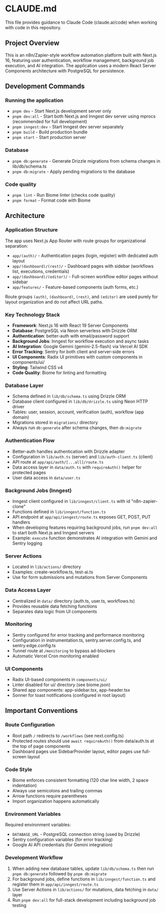 # CLAUDE.md

This file provides guidance to Claude Code (claude.ai/code) when working with code in this repository.

## Project Overview

This is an n8n/Zapier-style workflow automation platform built with Next.js 16, featuring user authentication, workflow management, background job execution, and AI integration. The application uses a modern React Server Components architecture with PostgreSQL for persistence.

## Development Commands

### Running the application

- `pnpm dev` - Start Next.js development server only
- `pnpm dev:all` - Start both Next.js and Inngest dev server using mprocs (recommended for full development)
- `pnpm inngest:dev` - Start Inngest dev server separately
- `pnpm build` - Build production bundle
- `pnpm start` - Start production server

### Database

- `pnpm db:generate` - Generate Drizzle migrations from schema changes in lib/db/schema.ts
- `pnpm db:migrate` - Apply pending migrations to the database

### Code quality

- `pnpm lint` - Run Biome linter (checks code quality)
- `pnpm format` - Format code with Biome

## Architecture

### Application Structure

The app uses Next.js App Router with route groups for organizational separation:

- `app/(auth)/` - Authentication pages (login, register) with dedicated auth layout
- `app/(dashboard)/(rest)/` - Dashboard pages with sidebar (workflows list, executions, credentials)
- `app/(dashboard)/(editor)/` - Full-screen workflow editor pages without sidebar
- `app/features/` - Feature-based components (auth forms, etc.)

Route groups `(auth)`, `(dashboard)`, `(rest)`, and `(editor)` are used purely for layout organization and do not affect URL paths.

### Key Technology Stack

- **Framework**: Next.js 16 with React 19 Server Components
- **Database**: PostgreSQL via Neon serverless with Drizzle ORM
- **Authentication**: better-auth with email/password support
- **Background Jobs**: Inngest for workflow execution and async tasks
- **AI Integration**: Google Gemini (gemini-2.5-flash) via Vercel AI SDK
- **Error Tracking**: Sentry for both client and server-side errors
- **UI Components**: Radix UI primitives with custom components in components/ui/
- **Styling**: Tailwind CSS v4
- **Code Quality**: Biome for linting and formatting

### Database Layer

- Schema defined in `lib/db/schema.ts` using Drizzle ORM
- Database client configured in `lib/db/drizzle.ts` using Neon HTTP driver
- Tables: user, session, account, verification (auth), workflow (app domain)
- Migrations stored in `migrations/` directory
- Always run `db:generate` after schema changes, then `db:migrate`

### Authentication Flow

- Better-auth handles authentication with Drizzle adapter
- Configuration in `lib/auth.ts` (server) and `lib/auth-client.ts` (client)
- API route at `app/api/auth/[...all]/route.ts`
- Data access layer in `data/auth.ts` with `requireAuth()` helper for protected pages
- User data access in `data/user.ts`

### Background Jobs (Inngest)

- Inngest client configured in `lib/inngest/client.ts` with id "n8n-zapier-clone"
- Functions defined in `lib/inngest/function.ts`
- API endpoint at `app/api/inngest/route.ts` exposes GET, POST, PUT handlers
- When developing features requiring background jobs, run `pnpm dev:all` to start both Next.js and Inngest servers
- Example: `execute` function demonstrates AI integration with Gemini and Sentry logging

### Server Actions

- Located in `lib/actions/` directory
- Examples: create-workflow.ts, test-ai.ts
- Use for form submissions and mutations from Server Components

### Data Access Layer

- Centralized in `data/` directory (auth.ts, user.ts, workflows.ts)
- Provides reusable data fetching functions
- Separates data logic from UI components

### Monitoring

- Sentry configured for error tracking and performance monitoring
- Configuration in instrumentation.ts, sentry.server.config.ts, and sentry.edge.config.ts
- Tunnel route at `/monitoring` to bypass ad-blockers
- Automatic Vercel Cron monitoring enabled

### UI Components

- Radix UI-based components in `components/ui/`
- Linter disabled for ui/ directory (see biome.json)
- Shared app components: app-sidebar.tsx, app-header.tsx
- Sonner for toast notifications (configured in root layout)

## Important Conventions

### Route Configuration

- Root path `/` redirects to `/workflows` (see next.config.ts)
- Protected routes should use `await requireAuth()` from data/auth.ts at the top of page components
- Dashboard pages use SidebarProvider layout, editor pages use full-screen layout

### Code Style

- Biome enforces consistent formatting (120 char line width, 2 space indentation)
- Always use semicolons and trailing commas
- Arrow functions require parentheses
- Import organization happens automatically

### Environment Variables

Required environment variables:
- `DATABASE_URL` - PostgreSQL connection string (used by Drizzle)
- Sentry configuration variables (for error tracking)
- Google AI API credentials (for Gemini integration)

### Development Workflow

1. When adding new database tables, update `lib/db/schema.ts` then run `pnpm db:generate` followed by `pnpm db:migrate`
2. For background jobs, define functions in `lib/inngest/function.ts` and register them in `app/api/inngest/route.ts`
3. Use Server Actions in `lib/actions/` for mutations, data fetching in `data/` layer
4. Run `pnpm dev:all` for full-stack development including background job testing
